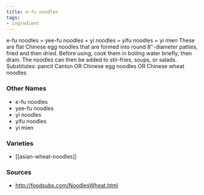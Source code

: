 ```yaml
---
title: e-fu noodles
tags:
- ingredient
---
```

e-fu noodles = yee-fu noodles = yi noodles = yifu noodles = yi mien These are flat Chinese egg noodles that are formed into round 8"-diameter patties, fried and then dried. Before using, cook them in boiling water briefly, then drain. The noodles can then be added to stir-fries, soups, or salads. Substitutes: pancit Canton OR Chinese egg noodles OR Chinese wheat noodles

### Other Names

* e-fu noodles
* yee-fu noodles
* yi noodles
* yifu noodles
* yi mien

### Varieties

* [[asian-wheat-noodles]]

### Sources
* http://foodsubs.com/NoodlesWheat.html
